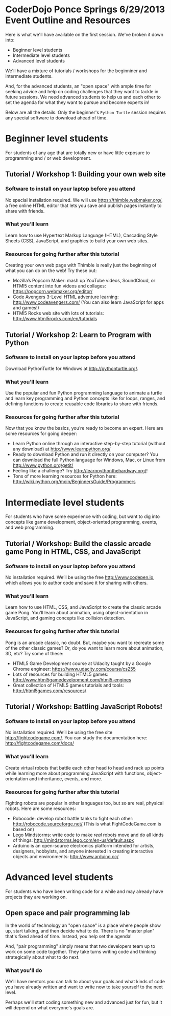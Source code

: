 # CoderDojo Ponce Springs 6/29/2013 Event Outline and Resources

Here is what we'll have available on the first session. We've broken it down into:

* Beginner level students
* Intermediate level students
* Advanced level students

We'll have a mixture of tutorials / workshops for the beginniner and intermediate students.

And, for the advanced students, an "open space" with ample time for seeking advice and help on 
coding challenges that they want to tackle in future sessions. We need advanced students to help 
us and each other to set the agenda for what they want to pursue and become experts in!

Below are all the details. Only the beginner's `Python Turtle` session requires any special 
software to download ahead of time.

# Beginner level students

For students of any age that are totally new or have little exposure to programming and / or web development.

## Tutorial / Workshop 1: Building your own web site

### Software to install on your laptop before you attend

No special installation required. We will use https://thimble.webmaker.org/, a free online HTML editor that lets you save and publish pages instantly to share with friends.

### What you’ll learn

Learn how to use Hypertext Markup Language (HTML), Cascading Style Sheets (CSS), JavaScript, and graphics to build your own web sites.

### Resources for going further after this tutorial

Creating your own web page with Thimble is really just the beginning of what you can do on the web! Try these out:

* Mozilla’s Popcorn Maker: mash up YouTube videos, SoundCloud, or HTMl5 content into fun videos and collages: https://popcorn.webmaker.org/editor/ 
* Code Avengers 3-Level HTML adventure learning: http://www.codeavengers.com/ (You can also learn JavaScript for apps and games!)
* HTMl5 Rocks web site with lots of tutorials: http://www.html5rocks.com/en/tutorials 

## Tutorial / Workshop 2: Learn to Program with Python

### Software to install on your laptop before you attend

Download PythonTurtle for Windows at http://pythonturtle.org/. 

### What you’ll learn

Use the popular and fun Python programming language to animate a turtle and learn key programming and Python concepts like for loops, ranges, and defining functions to create reusable code libraries to share with friends.

### Resources for going further after this tutorial

Now that you know the basics, you’re ready to become an expert. Here are some resources for going deeper:

* Learn Python online through an interactive step-by-step tutorial (without any download) at http://www.learnpython.org/
* Ready to download Python and run it directly on your computer?  You can download the full Python language for Windows, Mac, or Linux from http://www.python.org/getit/
* Feeling like a challenge? Try http://learnpythonthehardway.org/!
* Tons of more learning resources for Python here: http://wiki.python.org/moin/BeginnersGuide/Programmers  

# Intermediate level students

For students who have some experience with coding, but want to dig into concepts like game development, object-oriented programming, events, and web programming.

## Tutorial / Workshop: Build the classic arcade game Pong in HTML, CSS, and JavaScript

### Software to install on your laptop before you attend

No installation required. We’ll be using the free http://www.codepen.io, which allows you to author code and save it for sharing with others.

### What you’ll learn

Learn how to use HTML, CSS, and JavaScript to create the classic arcade game Pong. You’ll learn about animation, using object-orientation in JavaScript, and gaming concepts like collision detection.

### Resources for going further after this tutorial

Pong is an arcade classic, no doubt. But, maybe you want to recreate some of the other classic games? Or, do you want to learn more about animation, 3D, etc? Try some of these:

* HTML5 Game Development course at Udacity taught by a Google Chrome engineer: https://www.udacity.com/course/cs255 
* Lots of resources for building HTML5 games: http://www.html5gamedevelopment.com/html5-engines 
* Great collection of HTML5 games tutorials and tools: http://html5games.com/resources/ 

## Tutorial / Workshop: Battling JavaScript Robots!

### Software to install on your laptop before you attend

No installation required. We’ll be using the free site http://fightcodegame.com/. You can study the documentation here: http://fightcodegame.com/docs/ 

### What you’ll learn

Create virtual robots that battle each other head to head and rack up points while learning more about 
programming JavaScript with functions, object-orientation and inheritance, events, and more.
  
### Resources for going further after this tutorial

Fighting robots are popular in other languages too, but so are real, physical robots. Here are some resources:

* Robocode: develop robot battle tanks to fight each other: http://robocode.sourceforge.net/ (This is what FightCodeGame.com is based on)
* Lego Mindstorms: write code to make *real* robots move and do all kinds of things: http://mindstorms.lego.com/en-us/default.aspx
* Arduino is an open-source electronics platform intended for artists, designers, hobbyists, and anyone interested in creating interactive objects and environments: http://www.arduino.cc/ 

# Advanced level students

For students who have been writing code for a while and may already have projects they are working on.

## Open space and pair programming lab

In the world of technology an "open space" is a place where people show up, start talking, and then decide what to do. 
There is no "master plan" that's fixed ahead of time. Instead, you help set the agenda!

And, "pair programming" simply means that two developers team up to work on some code together. They take turns writing
code and thinking strategically about what to do next.

### What you'll do

We'll have mentors you can talk to about your goals and what kinds of code you have already written and want to write
now to take yourself to the next level.

Perhaps we'll start coding something new and advanced just for fun, but it will depend on what everyone's goals are.

